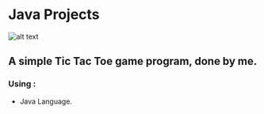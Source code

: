# Java Projects
![alt text](https://sawakinome.com/img/images/difference-between-java-and-core-java.png)

## A simple Tic Tac Toe game program, done by me.

### Using :
 - Java Language.
